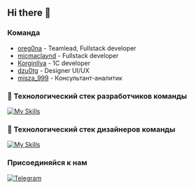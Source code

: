 ## Hi there 👋

### Команда
- [oreg0na](https://t.me/svpg16) - Teamlead, Fullstack developer
- [micmaclaynd](https://t.me/micmaclaynd) - Fullstack developer 
- [KorginIlya](https://t.me/KorginIlya) - 1C developer
- [dzu0tg](https://t.me/dzu0tg) - Designer UI/UX
- [misza_999](https://t.me/misza_999) - Консультант-аналитик

### 🧰 Технологический стек разработчиков команды
[![My Skills](https://skillicons.dev/icons?i=cs,dotnet,react,ts,js,py,mysql,docker&perline=4)](https://t.me/eight_xbyte)

### 🎨 Технологический стек дизайнеров команды
[![My Skills](https://skillicons.dev/icons?i=figma&perline=4)](https://t.me/eight_xbyte)

### Присоединяйся к нам
[![Telegram](https://img.shields.io/badge/Telegram-blue?style=for-the-badge&logo=Telegram)](https://t.me/eight_xbyte)

